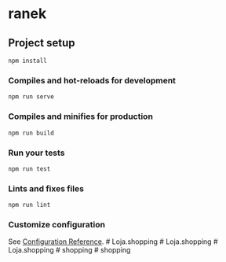 # ranek

## Project setup

```
npm install
```

### Compiles and hot-reloads for development

```
npm run serve
```

### Compiles and minifies for production

```
npm run build
```

### Run your tests

```
npm run test
```

### Lints and fixes files

```
npm run lint
```

### Customize configuration

See [Configuration Reference](https://cli.vuejs.org/config/).
#   L o j a . s h o p p i n g  
 #   L o j a . s h o p p i n g  
 #   L o j a . s h o p p i n g  
 #   s h o p p i n g  
 #   s h o p p i n g  
 